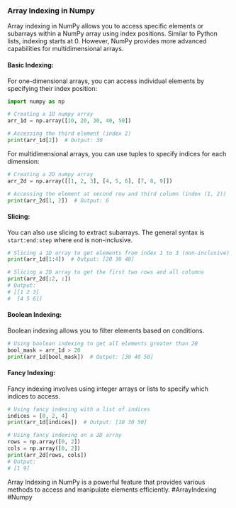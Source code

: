 ### Array Indexing in Numpy

Array indexing in NumPy allows you to access specific elements or subarrays within a NumPy array using index positions. Similar to Python lists, indexing starts at 0. However, NumPy provides more advanced capabilities for multidimensional arrays.

#### Basic Indexing:

For one-dimensional arrays, you can access individual elements by specifying their index position:

```python
import numpy as np

# Creating a 1D numpy array
arr_1d = np.array([10, 20, 30, 40, 50])

# Accessing the third element (index 2)
print(arr_1d[2])  # Output: 30
```

For multidimensional arrays, you can use tuples to specify indices for each dimension:

```python
# Creating a 2D numpy array
arr_2d = np.array([[1, 2, 3], [4, 5, 6], [7, 8, 9]])

# Accessing the element at second row and third column (index (1, 2))
print(arr_2d[1, 2])  # Output: 6
```

#### Slicing:

You can also use slicing to extract subarrays. The general syntax is `start:end:step` where `end` is non-inclusive.

```python
# Slicing a 1D array to get elements from index 1 to 3 (non-inclusive)
print(arr_1d[1:4])  # Output: [20 30 40]

# Slicing a 2D array to get the first two rows and all columns
print(arr_2d[:2, :])  
# Output:
# [[1 2 3]
#  [4 5 6]]
```

#### Boolean Indexing:

Boolean indexing allows you to filter elements based on conditions.

```python
# Using boolean indexing to get all elements greater than 20
bool_mask = arr_1d > 20
print(arr_1d[bool_mask])  # Output: [30 40 50]
```

#### Fancy Indexing:

Fancy indexing involves using integer arrays or lists to specify which indices to access.

```python
# Using fancy indexing with a list of indices
indices = [0, 2, 4]
print(arr_1d[indices])  # Output: [10 30 50]

# Using fancy indexing on a 2D array
rows = np.array([0, 2])
cols = np.array([0, 2])
print(arr_2d[rows, cols])  
# Output:
# [1 9]
```

Array Indexing in NumPy is a powerful feature that provides various methods to access and manipulate elements efficiently. #ArrayIndexing #Numpy